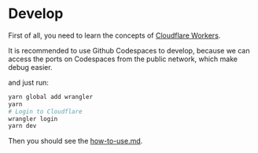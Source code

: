 # Develop

First of all, you need to learn the concepts of [Cloudflare Workers](https://workers.dev).

It is recommended to use Github Codespaces to develop, because we can access the ports on Codespaces from the public network, which make debug easier.

and just run:

```sh
yarn global add wrangler
yarn
# Login to Cloudflare
wrangler login
yarn dev
```

Then you should see the [how-to-use.md](./how-to-use.md).
